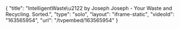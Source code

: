 {
    "title": "IntelligentWaste\u2122 by Joseph Joseph - Your Waste and Recycling. Sorted.",
    "type": "solo",
    "layout": "iframe-static",
    "videoId": "163565954",
    "url": "\/tvpembed\/163565954"
}
